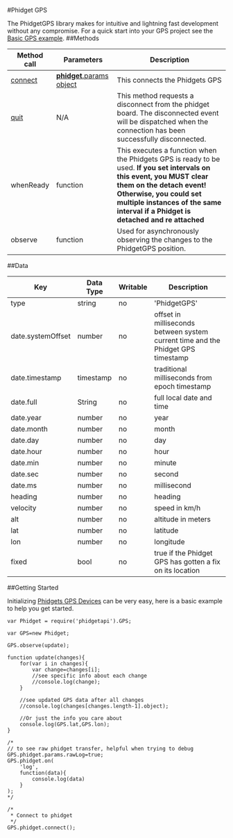 #Phidget GPS

The PhidgetGPS library makes for intuitive and lightning fast development without any compromise. For a quick start into your GPS project see the [Basic GPS example](https://github.com/RIAEvangelist/node-phidget-API/blob/master/examples/GPS.js).
##Methods

|Method call|Parameters|Description|
|-----------|----------|-----------|
|[connect](https://github.com/RIAEvangelist/node-phidget-API/blob/master/docs/Phidget.md#connecting--phidgetparams)|[__phidget__.params object](https://github.com/RIAEvangelist/node-phidget-API/blob/master/docs/Phidget.md#connecting--phidgetparams)|This connects the Phidgets GPS |
|[quit](https://github.com/RIAEvangelist/node-phidget-API/blob/master/docs/Phidget.md#methods)|N/A |This method requests a disconnect from the phidget board.  The disconnected event will be dispatched when the connection has been successfully disconnected. |
|whenReady|function|This executes a function when the Phidgets GPS is ready to be used. __If you set intervals on this event, you MUST clear them on the detach event! Otherwise, you could set multiple instances of the same interval if a Phidget is detached and re attached__|
|observe|function|Used for asynchronously observing the changes to the PhidgetGPS position.|

##Data

|Key|Data Type|Writable|Description|
|---|---------|--------|-----------|
|type|string|no|'PhidgetGPS'|
|date.systemOffset|number|no|offset in milliseconds between system current time and the Phidget GPS timestamp |
|date.timestamp|timestamp|no|traditional milliseconds from epoch timestamp|
|date.full|String|no|full local date and time|
|date.year|number|no|year|
|date.month|number|no|month|
|date.day|number|no|day|
|date.hour|number|no|hour|
|date.min|number|no|minute|
|date.sec|number|no|second|
|date.ms|number|no|millisecond|
|heading|number|no|heading|
|velocity|number|no|speed in km/h |
|alt|number|no|altitude in meters|
|lat|number|no|latitude|
|lon|number|no|longitude|
|fixed|bool|no|true if the Phidget GPS has gotten a fix on its location|

##Getting Started

Initializing [Phidgets GPS Devices](http://www.phidgets.com/products.php?category=5) can be very easy, here is a basic example to help you get started.

    var Phidget = require('phidgetapi').GPS;

    var GPS=new Phidget;

    GPS.observe(update);

    function update(changes){
        for(var i in changes){
            var change=changes[i];
            //see specific info about each change
            //console.log(change);
        }

        //see updated GPS data after all changes
        //console.log(changes[changes.length-1].object);

        //Or just the info you care about
        console.log(GPS.lat,GPS.lon);
    }

    /*
    // to see raw phidget transfer, helpful when trying to debug
    GPS.phidget.params.rawLog=true;
    GPS.phidget.on(
        'log',
        function(data){
            console.log(data)
        }
    );
    */

    /*
     * Connect to phidget
     */
    GPS.phidget.connect();
